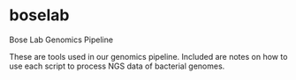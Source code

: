 # boselab
Bose Lab Genomics Pipeline

These are tools used in our genomics pipeline. Included are notes on how to use each script to process NGS data of bacterial genomes.
